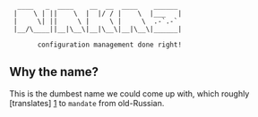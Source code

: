       ____   _  ____    __  __  ____    ______
     |    \ | ||    \  |  |/ / |    \  |___   |
     |     \| ||     \ |     \ |     \  .-`.-`
     |__/\____||__|\__\|__|\__\|__|\__\|______|

           configuration management done right!


Why the name?
-------------

This is the dumbest name we could come up with, which roughly
[translates] [1] to `mandate` from old-Russian.

[1]: http://translate.google.com/#ru|en|%D0%BD%D0%B0%D0%BA%D0%B0%D0%B7
